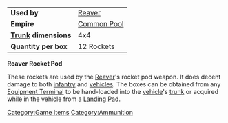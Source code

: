 |                                             |                                          |
| ------------------------------------------- | ---------------------------------------- |
| **Used by**                                 | [Reaver](Reaver.md)           |
| **Empire**                                  | [Common Pool](Common_Pool.md) |
| **[Trunk](Trunk.md) dimensions** | 4x4                                      |
| **Quantity per box**                        | 12 Rockets                               |

**Reaver Rocket Pod**

These rockets are used by the [Reaver](Reaver.md)'s rocket pod
weapon. It does decent damage to both [infantry](infantry.md)
and [vehicles](vehicles.md). The boxes can be obtained from any
[Equipment Terminal](Equipment_Terminal.md) to be hand-loaded
into the [vehicle](vehicle.md)'s [trunk](trunk.md) or
acquired while in the vehicle from a [Landing
Pad](Landing_Pad.md).

[Category:Game Items](Category:Game_Items.md)
[Category:Ammunition](Category:Ammunition.md)
